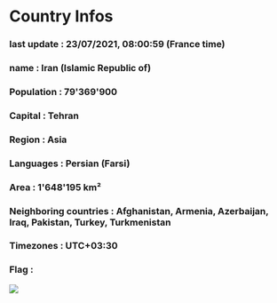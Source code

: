 # Country  Infos
### last update : 23/07/2021, 08:00:59 (France time)

### name : Iran (Islamic Republic of)
### Population : 79'369'900
### Capital : Tehran
### Region : Asia
### Languages : Persian (Farsi)
### Area : 1'648'195 km²
### Neighboring countries : Afghanistan, Armenia, Azerbaijan, Iraq, Pakistan, Turkey, Turkmenistan
### Timezones : UTC+03:30

### Flag :
![](https://restcountries.eu/data/irn.svg)